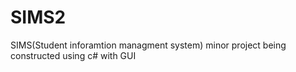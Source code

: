 # SIMS2
SIMS(Student inforamtion managment system)
minor project being constructed using c# with GUI 
